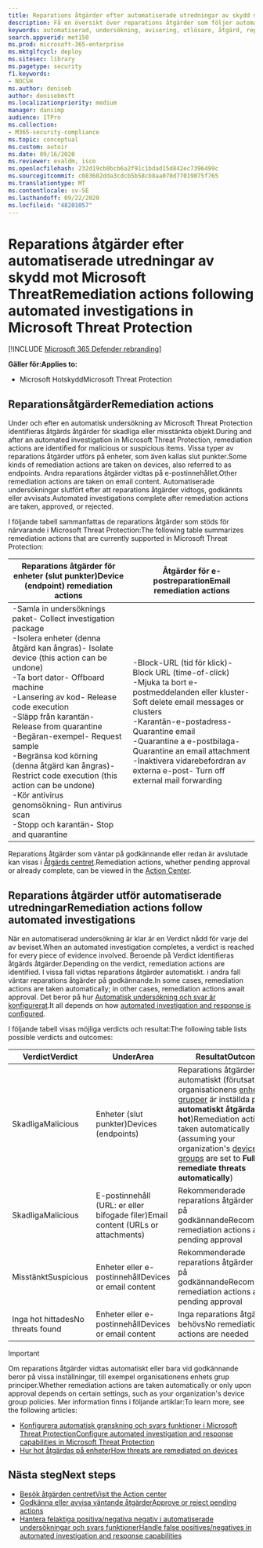 ```yaml
---
title: Reparations åtgärder efter automatiserade utredningar av skydd mot Microsoft Threat
description: Få en översikt över reparations åtgärder som följer automatiska utredningar av Microsoft Threat Protection
keywords: automatiserad, undersökning, avisering, utlösare, åtgärd, reparation
search.appverid: met150
ms.prod: microsoft-365-enterprise
ms.mktglfcycl: deploy
ms.sitesec: library
ms.pagetype: security
f1.keywords:
- NOCSH
ms.author: deniseb
author: denisebmsft
ms.localizationpriority: medium
manager: dansimp
audience: ITPro
ms.collection:
- M365-security-compliance
ms.topic: conceptual
ms.custom: autoir
ms.date: 09/16/2020
ms.reviewer: evaldm, isco
ms.openlocfilehash: 232d19cb0bcb6a2f91c1bdad15d842ec7396499c
ms.sourcegitcommit: c083602dda3cdcb5b58cb8aa070d77019075f765
ms.translationtype: MT
ms.contentlocale: sv-SE
ms.lasthandoff: 09/22/2020
ms.locfileid: "48201057"
---
```

# <a name="remediation-actions-following-automated-investigations-in-microsoft-threat-protection"></a><span data-ttu-id="48dae-104">Reparations åtgärder efter automatiserade utredningar av skydd mot Microsoft Threat</span><span class="sxs-lookup"><span data-stu-id="48dae-104">Remediation actions following automated investigations in Microsoft Threat Protection</span></span>

[!INCLUDE [Microsoft 365 Defender rebranding](../includes/microsoft-defender.md)]


<span data-ttu-id="48dae-105">**Gäller för:**</span><span class="sxs-lookup"><span data-stu-id="48dae-105">**Applies to:**</span></span>
- <span data-ttu-id="48dae-106">Microsoft Hotskydd</span><span class="sxs-lookup"><span data-stu-id="48dae-106">Microsoft Threat Protection</span></span>


## <a name="remediation-actions"></a><span data-ttu-id="48dae-107">Reparationsåtgärder</span><span class="sxs-lookup"><span data-stu-id="48dae-107">Remediation actions</span></span>

<span data-ttu-id="48dae-108">Under och efter en automatisk undersökning av Microsoft Threat Protection identifieras åtgärds åtgärder för skadliga eller misstänkta objekt.</span><span class="sxs-lookup"><span data-stu-id="48dae-108">During and after an automated investigation in Microsoft Threat Protection, remediation actions are identified for malicious or suspicious items.</span></span> <span data-ttu-id="48dae-109">Vissa typer av reparations åtgärder utförs på enheter, som även kallas slut punkter.</span><span class="sxs-lookup"><span data-stu-id="48dae-109">Some kinds of remediation actions are taken on devices, also referred to as endpoints.</span></span> <span data-ttu-id="48dae-110">Andra reparations åtgärder vidtas på e-postinnehållet.</span><span class="sxs-lookup"><span data-stu-id="48dae-110">Other remediation actions are taken on email content.</span></span> <span data-ttu-id="48dae-111">Automatiserade undersökningar slutfört efter att reparations åtgärder vidtogs, godkännts eller avvisats.</span><span class="sxs-lookup"><span data-stu-id="48dae-111">Automated investigations complete after remediation actions are taken, approved, or rejected.</span></span>

<span data-ttu-id="48dae-112">I följande tabell sammanfattas de reparations åtgärder som stöds för närvarande i Microsoft Threat Protection:</span><span class="sxs-lookup"><span data-stu-id="48dae-112">The following table summarizes remediation actions that are currently supported in Microsoft Threat Protection:</span></span> 

|<span data-ttu-id="48dae-113">Reparations åtgärder för enheter (slut punkter)</span><span class="sxs-lookup"><span data-stu-id="48dae-113">Device (endpoint) remediation actions</span></span>  |<span data-ttu-id="48dae-114">Åtgärder för e-postreparation</span><span class="sxs-lookup"><span data-stu-id="48dae-114">Email remediation actions</span></span>  |
|---------|---------|
|<span data-ttu-id="48dae-115">-Samla in undersöknings paket</span><span class="sxs-lookup"><span data-stu-id="48dae-115">- Collect investigation package</span></span> <br/><span data-ttu-id="48dae-116">-Isolera enheter (denna åtgärd kan ångras)</span><span class="sxs-lookup"><span data-stu-id="48dae-116">- Isolate device (this action can be undone)</span></span><br/><span data-ttu-id="48dae-117">-Ta bort dator</span><span class="sxs-lookup"><span data-stu-id="48dae-117">- Offboard machine</span></span> <br/><span data-ttu-id="48dae-118">-Lansering av kod</span><span class="sxs-lookup"><span data-stu-id="48dae-118">- Release code execution</span></span> <br/><span data-ttu-id="48dae-119">-Släpp från karantän</span><span class="sxs-lookup"><span data-stu-id="48dae-119">- Release from quarantine</span></span> <br/><span data-ttu-id="48dae-120">-Begäran-exempel</span><span class="sxs-lookup"><span data-stu-id="48dae-120">- Request sample</span></span> <br/><span data-ttu-id="48dae-121">-Begränsa kod körning (denna åtgärd kan ångras)</span><span class="sxs-lookup"><span data-stu-id="48dae-121">- Restrict code execution (this action can be undone)</span></span> <br/><span data-ttu-id="48dae-122">-Kör antivirus genomsökning</span><span class="sxs-lookup"><span data-stu-id="48dae-122">- Run antivirus scan</span></span> <br/><span data-ttu-id="48dae-123">-Stopp och karantän</span><span class="sxs-lookup"><span data-stu-id="48dae-123">- Stop and quarantine</span></span>      |<span data-ttu-id="48dae-124">-Block-URL (tid för klick)</span><span class="sxs-lookup"><span data-stu-id="48dae-124">- Block URL (time-of-click)</span></span><br/><span data-ttu-id="48dae-125">-Mjuka ta bort e-postmeddelanden eller kluster</span><span class="sxs-lookup"><span data-stu-id="48dae-125">- Soft delete email messages or clusters</span></span><br/><span data-ttu-id="48dae-126">-Karantän-e-postadress</span><span class="sxs-lookup"><span data-stu-id="48dae-126">- Quarantine email</span></span><br/><span data-ttu-id="48dae-127">-Quarantine a e-postbilaga</span><span class="sxs-lookup"><span data-stu-id="48dae-127">- Quarantine an email attachment</span></span><br/><span data-ttu-id="48dae-128">-Inaktivera vidarebefordran av externa e-post</span><span class="sxs-lookup"><span data-stu-id="48dae-128">- Turn off external mail forwarding</span></span>          |

<span data-ttu-id="48dae-129">Reparations åtgärder som väntar på godkännande eller redan är avslutade kan visas i [Åtgärds centret](https://docs.microsoft.com/microsoft-365/security/mtp/mtp-action-center).</span><span class="sxs-lookup"><span data-stu-id="48dae-129">Remediation actions, whether pending approval or already complete, can be viewed in the [Action Center](https://docs.microsoft.com/microsoft-365/security/mtp/mtp-action-center).</span></span>

## <a name="remediation-actions-follow-automated-investigations"></a><span data-ttu-id="48dae-130">Reparations åtgärder utför automatiserade utredningar</span><span class="sxs-lookup"><span data-stu-id="48dae-130">Remediation actions follow automated investigations</span></span>

<span data-ttu-id="48dae-131">När en automatiserad undersökning är klar är en Verdict nådd för varje del av beviset.</span><span class="sxs-lookup"><span data-stu-id="48dae-131">When an automated investigation completes, a verdict is reached for every piece of evidence involved.</span></span> <span data-ttu-id="48dae-132">Beroende på Verdict identifieras åtgärds åtgärder.</span><span class="sxs-lookup"><span data-stu-id="48dae-132">Depending on the verdict, remediation actions are identified.</span></span> <span data-ttu-id="48dae-133">I vissa fall vidtas reparations åtgärder automatiskt. i andra fall väntar reparations åtgärder på godkännande.</span><span class="sxs-lookup"><span data-stu-id="48dae-133">In some cases, remediation actions are taken automatically; in other cases, remediation actions await approval.</span></span> <span data-ttu-id="48dae-134">Det beror på hur [Automatisk undersökning och svar är konfigurerat](mtp-configure-auto-investigation-response.md).</span><span class="sxs-lookup"><span data-stu-id="48dae-134">It all depends on how [automated investigation and response is configured](mtp-configure-auto-investigation-response.md).</span></span>

<span data-ttu-id="48dae-135">I följande tabell visas möjliga verdicts och resultat:</span><span class="sxs-lookup"><span data-stu-id="48dae-135">The following table lists possible verdicts and outcomes:</span></span>

|<span data-ttu-id="48dae-136">Verdict</span><span class="sxs-lookup"><span data-stu-id="48dae-136">Verdict</span></span>    |<span data-ttu-id="48dae-137">Under</span><span class="sxs-lookup"><span data-stu-id="48dae-137">Area</span></span>    |<span data-ttu-id="48dae-138">Resultat</span><span class="sxs-lookup"><span data-stu-id="48dae-138">Outcomes</span></span>|
|------|------|------|
|<span data-ttu-id="48dae-139">Skadliga</span><span class="sxs-lookup"><span data-stu-id="48dae-139">Malicious</span></span>    |<span data-ttu-id="48dae-140">Enheter (slut punkter)</span><span class="sxs-lookup"><span data-stu-id="48dae-140">Devices (endpoints)</span></span>    |<span data-ttu-id="48dae-141">Reparations åtgärder vidtas automatiskt (förutsatt att organisationens [enhets grupper](mtp-configure-auto-investigation-response.md#review-or-change-the-automation-level-for-device-groups) är inställda på att **automatiskt åtgärda hot**)</span><span class="sxs-lookup"><span data-stu-id="48dae-141">Remediation actions are taken automatically (assuming your organization's [device groups](mtp-configure-auto-investigation-response.md#review-or-change-the-automation-level-for-device-groups) are set to **Full - remediate threats automatically**)</span></span>|
|<span data-ttu-id="48dae-142">Skadliga</span><span class="sxs-lookup"><span data-stu-id="48dae-142">Malicious</span></span>    |<span data-ttu-id="48dae-143">E-postinnehåll (URL: er eller bifogade filer)</span><span class="sxs-lookup"><span data-stu-id="48dae-143">Email content (URLs or attachments)</span></span> | <span data-ttu-id="48dae-144">Rekommenderade reparations åtgärder väntar på godkännande</span><span class="sxs-lookup"><span data-stu-id="48dae-144">Recommended remediation actions are pending approval</span></span>|
|<span data-ttu-id="48dae-145">Misstänkt</span><span class="sxs-lookup"><span data-stu-id="48dae-145">Suspicious</span></span>    |<span data-ttu-id="48dae-146">Enheter eller e-postinnehåll</span><span class="sxs-lookup"><span data-stu-id="48dae-146">Devices or email content</span></span> |<span data-ttu-id="48dae-147">Rekommenderade reparations åtgärder väntar på godkännande</span><span class="sxs-lookup"><span data-stu-id="48dae-147">Recommended remediation actions are pending approval</span></span>|
|<span data-ttu-id="48dae-148">Inga hot hittades</span><span class="sxs-lookup"><span data-stu-id="48dae-148">No threats found</span></span>    |<span data-ttu-id="48dae-149">Enheter eller e-postinnehåll</span><span class="sxs-lookup"><span data-stu-id="48dae-149">Devices or email content</span></span>    |<span data-ttu-id="48dae-150">Inga reparations åtgärder behövs</span><span class="sxs-lookup"><span data-stu-id="48dae-150">No remediation actions are needed</span></span>|

> [!IMPORTANT]
> <span data-ttu-id="48dae-151">Om reparations åtgärder vidtas automatiskt eller bara vid godkännande beror på vissa inställningar, till exempel organisationens enhets grup principer.</span><span class="sxs-lookup"><span data-stu-id="48dae-151">Whether remediation actions are taken automatically or only upon approval depends on certain settings, such as your organization's device group policies.</span></span> <span data-ttu-id="48dae-152">Mer information finns i följande artiklar:</span><span class="sxs-lookup"><span data-stu-id="48dae-152">To learn more, see the following articles:</span></span>
> - [<span data-ttu-id="48dae-153">Konfigurera automatisk granskning och svars funktioner i Microsoft Threat Protection</span><span class="sxs-lookup"><span data-stu-id="48dae-153">Configure automated investigation and response capabilities in Microsoft Threat Protection</span></span>](mtp-configure-auto-investigation-response.md)
> - [<span data-ttu-id="48dae-154">Hur hot åtgärdas på enheter</span><span class="sxs-lookup"><span data-stu-id="48dae-154">How threats are remediated on devices</span></span>](https://docs.microsoft.com/windows/security/threat-protection/microsoft-defender-atp/automated-investigations)

## <a name="next-steps"></a><span data-ttu-id="48dae-155">Nästa steg</span><span class="sxs-lookup"><span data-stu-id="48dae-155">Next steps</span></span>

- [<span data-ttu-id="48dae-156">Besök åtgärden centret</span><span class="sxs-lookup"><span data-stu-id="48dae-156">Visit the Action center</span></span>](https://docs.microsoft.com/microsoft-365/security/mtp/mtp-action-center)
- [<span data-ttu-id="48dae-157">Godkänna eller avvisa väntande åtgärder</span><span class="sxs-lookup"><span data-stu-id="48dae-157">Approve or reject pending actions</span></span>](https://docs.microsoft.com/microsoft-365/security/mtp/mtp-autoir-actions)
- [<span data-ttu-id="48dae-158">Hantera felaktiga positiva/negativa negativ i automatiserade undersökningar och svars funktioner</span><span class="sxs-lookup"><span data-stu-id="48dae-158">Handle false positives/negatives in automated investigation and response capabilities</span></span>](mtp-autoir-report-false-positives-negatives.md)
